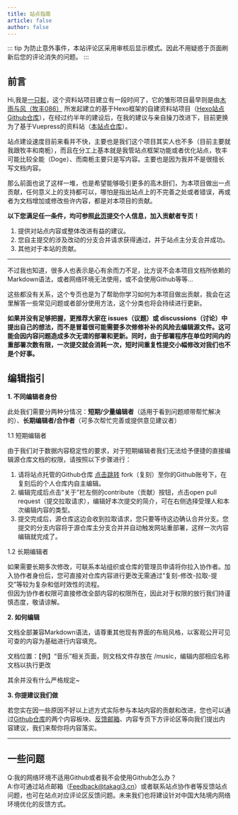 ```yaml
---
title: 站点指南
article: false
author: false
---
```

::: tip
为防止意外事件，本站评论区采用审核后显示模式。因此不用疑惑于页面刷新后您的评论消失的问题。
:::

## 前言

Hi,我是[一只鬆](https://github.com/yzsong06)，这个资料站项目建立有一段时间了，它的雏形项目最早则是由[木雨与风（牧丰086）](https://github.com/RainBreezeMF) 所发起建立的基于Hexo框架的自建资料站项目（[Hexo站点Github仓库](https://github.com/TakagisanReposOrg/Hexo-TakagiWiki)），在经过约半年的建设后，在我的建议与亲自操刀改进下，目前更换为了基于Vuepress的资料站（[本站点仓库](https://github.com/TakagisanReposOrg/VuePress-TakagiWiki)）。

站点建设速度目前来看并不快，主要也是我们这个项目其实人也不多（目前主要就我跟牧丰和南栀），而且在分工上基本就是我管站点框架功能或者优化站点，牧丰可能比较全能（Doge）、而南栀主要只是写内容。主要也是因为我并不是很擅长写文档内容。

那么前面也说了这样一堆，也是希望能够吸引更多的高木厨们，为本项目做出一点贡献，任何意义上的支持都可以，哪怕是指出站点上的不完善之处或者错误，再或者为文档增加或修改些许内容，都是对本项目的贡献。  

**以下您满足任一条件，均可参照[此页](https://wiki.takagi3.cn/other/List.html)提交个人信息，加入贡献者专页！**
1. 提供对站点内容或整体改进有益的建议。
2. 您自主提交的涉及改动的分支合并请求获得通过，并于站点主分支合并成功。
3. 其他对于本站的贡献。

--- 

不过我也知道，很多人也表示是心有余而力不足，比方说不会本项目文档所依赖的Markdown语法，或者网络环境无法使用，或不会使用Github等等...

这些都没有关系，这个专页也是为了帮助你学习如何为本项目做出贡献，我会在这里解答一些常见问题或者部分使用方法，这个分类也将会持续进行更新。

**如果并没有足够把握，更推荐大家在 issues（议题）或 discussions（讨论）中提出自己的想法，而不是冒着很可能需要多次修修补补的风险去编辑源文件。这可能会因内容问题造成多次无谓的部署和更新。同时，由于部署程序在单位时间内的重部署次数有限，一次提交就会消耗一次，短时间重复性提交小幅修改对我们也不是个好事。**

## 编辑指引

**1. 不同编辑者身份**

此处我们需要分两种分情况：**短期/少量编辑者**（适用于看到问题顺带帮忙解决的）、**长期编辑者/合作者**（可多次帮忙完善或提供意见建议者）

1.1 短期编辑者

由于我们对于数据内容稳定性的要求，对于短期编辑者我们无法给予便捷的直接编辑源仓库文档的权限，请按照以下步骤进行：

1. 请将站点托管的Github仓库 [点击跳转](https://github.com/TakagisanReposOrg/VuePress-TakagiWiki) fork（复刻）至你的Github账号下，在复刻后的个人仓库内自主编辑。
2. 编辑完成后点击“关于”栏左侧的contribute（贡献）按钮，点击open pull request（提交拉取请求），编辑好本次提交的简介，可在右侧选择受理人和本次编辑内容的类型。
3. 提交完成后，源仓库这边会收到拉取请求，您只要等待这边确认合并分支。您提交的分支内容将于源仓库主分支合并并自动触发网站重部署，这样一次内容编辑就完成了。

1.2 长期编辑者

如果需要长期多次修改，可联系本站组织或仓库的管理员申请将你拉入协作者。加入协作者身份后，您可直接对仓库内容进行更改无需通过“复刻-修改-拉取-提交”等较为复杂和低时效性的流程。<br/>
但因为协作者权限可直接修改全部内容的权限所在，因此对于权限的放行我们持谨慎态度，敬请谅解。

**2. 如何编辑**

文档全部兼容Markdown语法，请尊重其他现有界面的布局风格，以客观公开可见可查的内容为基础进行内容填充。

文档位置：【例】“音乐”相关页面，则文档文件存放在 /music，编辑内部相应名称文档以执行更改

其余并没有什么严格规定~

**3. 你提建议我们做**

若您实在因一些原因不好以上述方式实际参与本站内容的贡献和改进，您也可以通过[Github仓库](https://github.com/TakagisanReposOrg/VuePress-TakagiWiki)的两个内容板块、[反馈邮箱](mailto:feedback@takagi3.cn)、内容专页下方评论区等向我们提出内容建议，我们来帮你将内容落实。

------
## 一些问题

Q:我的网络环境不适用Github或者我不会使用Github怎么办？  
A:你可通过站点邮箱（Feedback@takagi3.cn）或者联系站点协作者等反馈站点问题，也可在站点对应评论区反馈问题。未来我们也将建设针对中国大陆境内网络环境优化的反馈方式。


